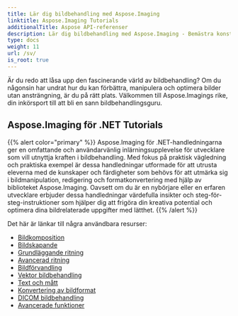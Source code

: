 ```yaml
---
title: Lär dig bildbehandling med Aspose.Imaging
linktitle: Aspose.Imaging Tutorials
additionalTitle: Aspose API-referenser
description: Lär dig bildbehandling med Aspose.Imaging - Bemästra konsten att manipulera och förbättra bilder med Aspose.Imaging. Dyk in i världen av avancerad bildbehandling idag.
type: docs
weight: 11
url: /sv/
is_root: true
---
```


Är du redo att låsa upp den fascinerande värld av bildbehandling? Om du någonsin har undrat hur du kan förbättra, manipulera och optimera bilder utan ansträngning, är du på rätt plats. Välkommen till Aspose.Imagings rike, din inkörsport till att bli en sann bildbehandlingsguru.

## Aspose.Imaging för .NET Tutorials
{{% alert color="primary" %}}
Aspose.Imaging för .NET-handledningarna ger en omfattande och användarvänlig inlärningsupplevelse för utvecklare som vill utnyttja kraften i bildbehandling. Med fokus på praktisk vägledning och praktiska exempel är dessa handledningar utformade för att utrusta eleverna med de kunskaper och färdigheter som behövs för att utmärka sig i bildmanipulation, redigering och formatkonvertering med hjälp av biblioteket Aspose.Imaging. Oavsett om du är en nybörjare eller en erfaren utvecklare erbjuder dessa handledningar värdefulla insikter och steg-för-steg-instruktioner som hjälper dig att frigöra din kreativa potential och optimera dina bildrelaterade uppgifter med lätthet.
{{% /alert %}}

Det här är länkar till några användbara resurser:
 
- [Bildkomposition](./net/image-composition/)
- [Bildskapande](./net/image-creation/)
- [Grundläggande ritning](./net/basic-drawing/)
- [Avancerad ritning](./net/advanced-drawing/)
- [Bildförvandling](./net/image-transformation/)
- [Vektor bildbehandling](./net/vector-image-processing/)
- [Text och mått](./net/text-and-measurements/)
- [Konvertering av bildformat](./net/image-format-conversion/)
- [DICOM bildbehandling](./net/dicom-image-processing/)
- [Avancerade funktioner](./net/advanced-features/)



